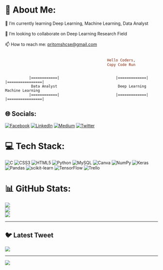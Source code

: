 # 💫 About Me:
🌱 I’m currently learning Deep Learning, Machine Learning, Data Analyst<br><br>👯 I’m looking to collaborate on Deep Learning Research Field <br><br>📫 How to reach me: pritomshcse@gmail.com<br><br>
```ruby
                                               Hello Coders,
                                               Copy Code Run
```

```

           |============|                          |=============|                      |================|
            Data Analyst                            Deep Learning                        Machine Learning                     
           |============|                          |=============|                      |================|
```

## 🌐 Socials:
[![Facebook](https://img.shields.io/badge/Facebook-%231877F2.svg?logo=Facebook&logoColor=white)](https://facebook.com/pritmsh) [![LinkedIn](https://img.shields.io/badge/LinkedIn-%230077B5.svg?logo=linkedin&logoColor=white)](https://linkedin.com/in/pritomsh) [![Medium](https://img.shields.io/badge/Medium-12100E?logo=medium&logoColor=white)](https://medium.com/@pritomsh) [![Twitter](https://img.shields.io/badge/Twitter-%231DA1F2.svg?logo=Twitter&logoColor=white)](https://twitter.com/pritomsah) 

# 💻 Tech Stack:
![C](https://img.shields.io/badge/c-%2300599C.svg?style=for-the-badge&logo=c&logoColor=white) ![CSS3](https://img.shields.io/badge/css3-%231572B6.svg?style=for-the-badge&logo=css3&logoColor=white) ![HTML5](https://img.shields.io/badge/html5-%23E34F26.svg?style=for-the-badge&logo=html5&logoColor=white) ![Python](https://img.shields.io/badge/python-3670A0?style=for-the-badge&logo=python&logoColor=ffdd54) ![MySQL](https://img.shields.io/badge/mysql-%2300f.svg?style=for-the-badge&logo=mysql&logoColor=white) ![Canva](https://img.shields.io/badge/Canva-%2300C4CC.svg?style=for-the-badge&logo=Canva&logoColor=white) ![NumPy](https://img.shields.io/badge/numpy-%23013243.svg?style=for-the-badge&logo=numpy&logoColor=white) ![Keras](https://img.shields.io/badge/Keras-%23D00000.svg?style=for-the-badge&logo=Keras&logoColor=white) ![Pandas](https://img.shields.io/badge/pandas-%23150458.svg?style=for-the-badge&logo=pandas&logoColor=white) ![scikit-learn](https://img.shields.io/badge/scikit--learn-%23F7931E.svg?style=for-the-badge&logo=scikit-learn&logoColor=white) ![TensorFlow](https://img.shields.io/badge/TensorFlow-%23FF6F00.svg?style=for-the-badge&logo=TensorFlow&logoColor=white) ![Trello](https://img.shields.io/badge/Trello-%23026AA7.svg?style=for-the-badge&logo=Trello&logoColor=white)


# 📊 GitHub Stats:
![](https://github-readme-stats.vercel.app/api?username=pritomsh&theme=dark&hide_border=false&include_all_commits=false&count_private=false)<br/>
![](https://github-readme-streak-stats.herokuapp.com/?user=pritomsh&theme=dark&hide_border=false)<br/>
![](https://github-readme-stats.vercel.app/api/top-langs/?username=pritomsh&theme=dark&hide_border=false&include_all_commits=false&count_private=false&layout=compact)

---




## 🐦 Latest Tweet
[![](https://gtce.itsvg.in/api?username=pritomsah)](https://github.com/VishwaGauravIn/github-twitter-card-embed)

---
[![](https://visitcount.itsvg.in/api?id=pritomsh&icon=0&color=0)](https://visitcount.itsvg.in)

<!-- Proudly created with GPRM ( https://gprm.itsvg.in ) -->
